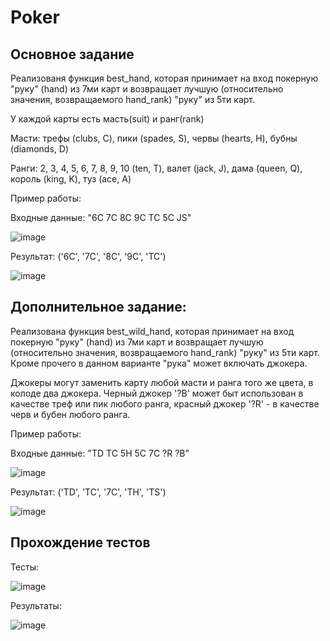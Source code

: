 # Poker

## Основное задание
Реализованя функция best_hand, которая принимает на вход покерную "руку" (hand) из 7ми карт и
возвращает лучшую (относительно значения, возвращаемого hand_rank) "руку" из 5ти карт. 

У каждой карты есть масть(suit) и ранг(rank)

Масти: трефы (clubs, C), пики (spades, S), червы (hearts, H), бубны (diamonds, D)

Ранги: 2, 3, 4, 5, 6, 7, 8, 9, 10 (ten, T), валет (jack, J), дама (queen, Q), король (king, K), туз (ace, A)

Пример работы:

Входные данные: "6C 7C 8C 9C TC 5C JS"

![image](https://user-images.githubusercontent.com/108416225/209170362-542f16ec-ea1d-47b2-874b-8cc1453a7811.png)

Результат: ('6C', '7C', '8C', '9C', 'TC')

![image](https://user-images.githubusercontent.com/108416225/209170712-7dbe07b3-864a-4fa4-b920-d09b4a510eed.png)

## Дополнительное задание:

Реализована функция best_wild_hand, которая принимает на вход покерную "руку" (hand) из 7ми
карт и возвращает лучшую (относительно значения, возвращаемого hand_rank) "руку" из 5ти карт.
Кроме прочего в данном варианте "рука" может включать джокера. 

Джокеры могут заменить карту любой масти и ранга того же цвета, в колоде два джокера. 
Черный джокер '?B' может быт использован в качестве треф или пик любого ранга, 
красный джокер '?R' - в качестве черв и бубен любого ранга.

Пример работы:

Входные данные: "TD TC 5H 5C 7C ?R ?B"

![image](https://user-images.githubusercontent.com/108416225/209171562-e7059646-e8a5-4264-8f01-815fc274cc28.png)

Результат: ('TD', 'TC', '7C', 'TH', 'TS')

![image](https://user-images.githubusercontent.com/108416225/209171687-ba170718-a023-4d05-99a2-4889127bc411.png)

## Прохождение тестов

Тесты:

![image](https://user-images.githubusercontent.com/108416225/209172016-4aa9699e-3bd8-4541-8b02-bb26274cf4be.png)

Результаты:

![image](https://user-images.githubusercontent.com/108416225/209172158-710f70bd-3ac9-4b40-945a-ea0449e3aeba.png)

